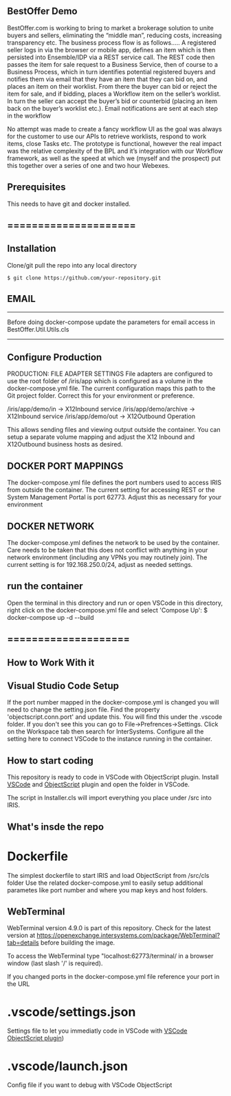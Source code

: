 ## BestOffer Demo
BestOffer.com is working to bring to market a brokerage solution to unite buyers and sellers, eliminating 
the “middle man”, reducing costs, increasing transparency etc.
The business process flow is as follows…..
A registered seller logs in via the browser or mobile app, defines an item which is then persisted into 
Ensemble/IDP via a REST service call. The REST code then passes the item for sale request to a Business 
Service, then of course to a Business Process, which in turn identifies potential registered buyers and 
notifies them via email that they have an item that they can bid on, and places an item on their worklist. 
From there the buyer can bid or reject the item for sale, and if bidding, places a Workflow item on the seller’s 
worklist.  In turn the seller can accept the buyer’s bid or counterbid (placing an item back on the buyer’s worklist 
etc.). Email notifications are sent at each step in the workflow

No attempt was made to create a fancy workflow UI as the goal was always for the customer to use our APIs to retrieve 
worklists, respond to work items, close Tasks etc.
The prototype is functional, however the real impact was the relative complexity of the BPL and it’s integration with 
our Workflow framework, as well as the speed at which we (myself and the prospect) put this together over a series of 
one and two hour Webexes.

## Prerequisites
This needs to have git and docker installed.

## =====================
## Installation 

Clone/git pull the repo into any local directory

```
$ git clone https://github.com/your-repository.git
```

## EMAIL
*************
Before doing docker-compose update the parameters for email access in BestOffer.Util.Utils.cls
*************

## Configure Production
PRODUCTION: FILE ADAPTER SETTINGS
File adapters are configured to use the root folder of /iris/app which is configured as a volume
in the docker-compose.yml file.  The current configuration maps this path to the Git project
folder.  Correct this for your environment or preference.

/iris/app/demo/in       -> X12Inbound service
/iris/app/demo/archive  -> X12Inbound service
/iris/app/demo/out      -> X12Outbound Operation

This allows sending files and viewing output outside the container.  You can setup a separate
volume mapping and adjust the X12 Inbound and X12Outbound business hosts as desired.

## DOCKER PORT MAPPINGS
The docker-compose.yml file defines the port numbers used to access IRIS from outside the container.
The current setting for accessing REST or the System Management Portal is port 62773.  Adjust this
as necessary for your environment

## DOCKER NETWORK
The docker-compose.yml defines the network to be used by the container.  Care needs to be taken that 
this does not conflict with anything in your network environment (including any VPNs you may routinely
join).  The current setting is for 192.168.250.0/24, adjust as needed settings.

## run the container
Open the terminal in this directory and run or open VSCode in this directory,
right click on the docker-compose.yml file and select 'Compose Up':
$ docker-compose up -d --build

## ====================
## How to Work With it
## Visual Studio Code Setup
If the port number mapped in the docker-compose.yml is changed you will need to change the setting.json file.
Find the property 'objectscript.conn.port' and update this.  You will find this under the .vscode folder. If
you don't see this you can go to File->Prefrences->Settings. Click on the Workspace tab then search for
InterSystems. Configure all the setting here to connect VSCode to the instance running in the container.

## How to start coding
This repository is ready to code in VSCode with ObjectScript plugin.
Install [VSCode](https://code.visualstudio.com/) and [ObjectScript](https://marketplace.visualstudio.com/items?itemName=daimor.vscode-objectscript) plugin and open the folder in VSCode.

The script in Installer.cls will import everything you place under /src into IRIS.

## What's insde the repo

# Dockerfile

The simplest dockerfile to start IRIS and load ObjectScript from /src/cls folder
Use the related docker-compose.yml to easily setup additional parametes like port number and where you map keys and host folders.

## WebTerminal
WebTerminal version 4.9.0 is part of this repository.  Check for the latest version at
https://openexchange.intersystems.com/package/WebTerminal?tab=details before building 
the image.

To access the WebTerminal type "localhost:62773/terminal/  in a browser window (last slash '/' is required).  

If you changed ports in the docker-compose.yml file reference your port in the URL

# .vscode/settings.json

Settings file to let you immediatly code in VSCode with [VSCode ObjectScript plugin](https://marketplace.visualstudio.com/items?itemName=daimor.vscode-objectscript))

# .vscode/launch.json
Config file if you want to debug with VSCode ObjectScript
